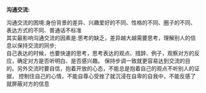**沟通交流:**

沟通交流的困境:身份背景的差异、兴趣爱好的不同、性格的不同、圈子的不同、表达方式的不同、普通话不标准  
其实最影响沟通交流的因素是:思考的缺乏，差异越大越需要思考，理解别人的信息以保持交流的同步;  
自己表达的时候，也要快速的思考，思考表达的观点、措辞、例子，观察对方的反应，确定对方是否听明白、是否感兴趣。
保持步调一致就更容易达到交流的目的。另外交流时要自信，抱着开放的心态，不能总是抱着自己的观点不听别人的证据，
控制住自己的心情，不能自尊心受挫了就沉浸在自卑的自我中，不能反感了就屏蔽对方的信息